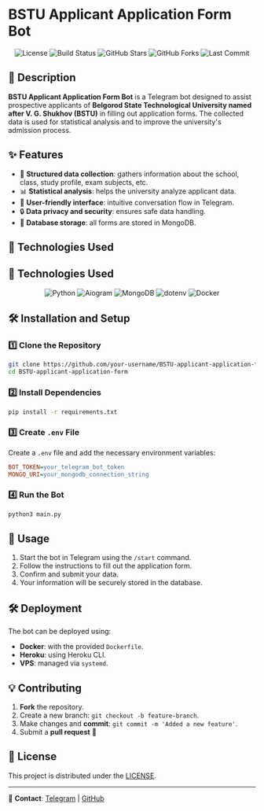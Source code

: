 # BSTU Applicant Application Form Bot

<p align="center">
  <img src="https://img.shields.io/github/license/crissyro/BSTU-applicant-application-form?style=for-the-badge" alt="License">
  <img src="https://img.shields.io/github/workflow/status/crissyro/BSTU-applicant-application-form/CI?style=for-the-badge" alt="Build Status">
  <img src="https://img.shields.io/github/stars/crissyro/BSTU-applicant-application-form?style=for-the-badge" alt="GitHub Stars">
  <img src="https://img.shields.io/github/forks/crissyro/BSTU-applicant-application-form?style=for-the-badge" alt="GitHub Forks">
  <img src="https://img.shields.io/github/last-commit/crissyro/BSTU-applicant-application-form?style=for-the-badge" alt="Last Commit">
</p>

## 📌 Description
**BSTU Applicant Application Form Bot** is a Telegram bot designed to assist prospective applicants of **Belgorod State Technological University named after V. G. Shukhov (BSTU)** in filling out application forms. The collected data is used for statistical analysis and to improve the university's admission process.

## ✨ Features
- 📄 **Structured data collection**: gathers information about the school, class, study profile, exam subjects, etc.
- 📊 **Statistical analysis**: helps the university analyze applicant data.
- 🤖 **User-friendly interface**: intuitive conversation flow in Telegram.
- 🔒 **Data privacy and security**: ensures safe data handling.
- 📂 **Database storage**: all forms are stored in MongoDB.

## 🚀 Technologies Used
## 🚀 Technologies Used
<p align="center">
  <img src="https://img.shields.io/badge/Python-3670A0?style=for-the-badge&logo=python&logoColor=ffdd54" alt="Python">
  <img src="https://img.shields.io/badge/aiogram-2C2D72?style=for-the-badge&logo=telegram&logoColor=white" alt="Aiogram">
  <img src="https://img.shields.io/badge/MongoDB-47A248?style=for-the-badge&logo=mongodb&logoColor=white" alt="MongoDB">
  <img src="https://img.shields.io/badge/dotenv-%2300C7B7.svg?style=for-the-badge&logo=.env&logoColor=white" alt="dotenv">
  <img src="https://img.shields.io/badge/Docker-0db7ed?style=for-the-badge&logo=docker&logoColor=white" alt="Docker">
</p>

## 🛠 Installation and Setup
### 1️⃣ Clone the Repository
```sh
git clone https://github.com/your-username/BSTU-applicant-application-form.git
cd BSTU-applicant-application-form
```
### 2️⃣ Install Dependencies
```sh
pip install -r requirements.txt
```

### 3️⃣ Create `.env` File
Create a `.env` file and add the necessary environment variables:
```ini
BOT_TOKEN=your_telegram_bot_token
MONGO_URI=your_mongodb_connection_string
```

### 4️⃣ Run the Bot
```sh
python3 main.py
```

## 📌 Usage
1. Start the bot in Telegram using the `/start` command.
2. Follow the instructions to fill out the application form.
3. Confirm and submit your data.
4. Your information will be securely stored in the database.

## 🛠 Deployment
The bot can be deployed using:
- **Docker**: with the provided `Dockerfile`.
- **Heroku**: using Heroku CLI.
- **VPS**: managed via `systemd`.

## 💡 Contributing
1. **Fork** the repository.
2. Create a new branch: `git checkout -b feature-branch`.
3. Make changes and **commit**: `git commit -m 'Added a new feature'`.
4. Submit a **pull request** 🚀

## 📜 License
This project is distributed under the [LICENSE](LICENSE).

---
🤝 **Contact**: [Telegram](https://t.me/your_username) | [GitHub](https://github.com/your-username)
